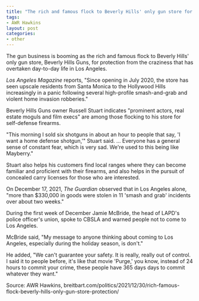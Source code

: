 ```yaml
---
title: "The rich and famous flock to Beverly Hills' only gun store for protection"
tags:
- AWR Hawkins
layout: post
categories:
- other
---
```


The gun business is booming as the rich and famous flock to Beverly Hills' only gun store, Beverly Hills Guns, for protection from the craziness that has overtaken day-to-day life in Los Angeles.

*Los Angeles Magazine* reports, "Since opening in July 2020, the store has seen upscale residents from Santa Monica to the Hollywood Hills increasingly in a panic following several high-profile smash-and-grab and violent home invasion robberies."

Beverly Hills Guns owner Russell Stuart indicates "prominent actors, real estate moguls and film execs" are among those flocking to his store for self-defense firearms.

"This morning I sold six shotguns in about an hour to people that say, 'I want a home defense shotgun,'" Stuart said. ... Everyone has a general sense of constant fear, which is very sad. We're used to this being like Mayberry."

Stuart also helps his customers find local ranges where they can become familiar and proficient with their firearms, and also helps in the pursuit of concealed carry licenses for those who are interested.

On December 17, 2021, *The Guardian* observed that in Los Angeles alone, "more than $330,000 in goods were stolen in 11 'smash and grab' incidents over about two weeks."

During the first week of December Jamie McBride, the head of LAPD's police officer's union, spoke to CBSLA and warned people not to come to Los Angeles.

McBride said, "My message to anyone thinking about coming to Los Angeles, especially during the holiday season, is don't."

He added, "We can't guarantee your safety. It is really, really out of control. I said it to people before, it's like that movie 'Purge,' you know, instead of 24 hours to commit your crime, these people have 365 days days to commit whatever they want."

Source: AWR Hawkins, breitbart.com/politics/2021/12/30/rich-famous-flock-beverly-hills-only-gun-store-protection/
